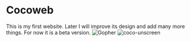 # Cocoweb
This is my first website. Later I will improve its design and add many more things. For now it is a beta version.
![Gopher](https://cdn.discordapp.com/emojis/795544134416728065.gif?v=1)
![coco-unscreen](https://user-images.githubusercontent.com/70868542/116009127-c5d38680-a5e5-11eb-9972-71befedb261b.gif)
